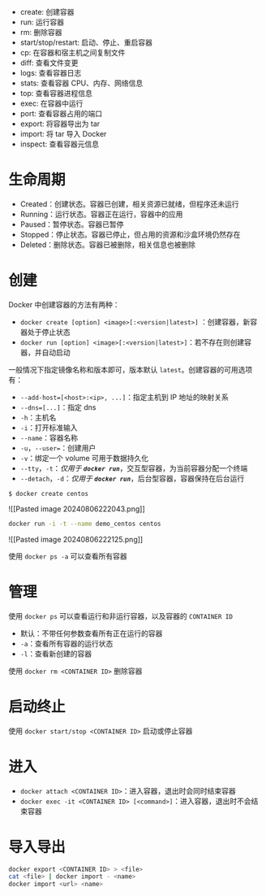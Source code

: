 - create: 创建容器
- run: 运行容器
- rm: 删除容器
- start/stop/restart: 启动、停止、重启容器
- cp: 在容器和宿主机之间复制文件
- diff: 查看文件变更
- logs: 查看容器日志
- stats: 查看容器 CPU、内存、网络信息
- top: 查看容器进程信息
- exec: 在容器中运行
- port: 查看容器占用的端口
- export: 将容器导出为 tar
- import: 将 tar 导入 Docker
- inspect: 查看容器元信息
# 生命周期

* Created：创建状态。容器已创建，相关资源已就绪，但程序还未运行
* Running：运行状态。容器正在运行，容器中的应用
* Paused：暂停状态。容器已暂停
* Stopped：停止状态。容器已停止，但占用的资源和沙盒环境仍然存在
* Deleted：删除状态。容器已被删除，相关信息也被删除
# 创建

Docker 中创建容器的方法有两种：

*  `docker create [option] <image>[:<version|latest>]` ：创建容器，新容器处于停止状态
* `docker run [option] <image>[:<version|latest>]`：若不存在则创建容器，并自动启动

一般情况下指定镜像名称和版本即可，版本默认 `latest`。创建容器的可用选项有：
* `--add-host=[<host>:<ip>, ...]`：指定主机到 IP 地址的映射关系
* `--dns=[...]`：指定 dns
* `-h`：主机名
* `-i`：打开标准输入
* `--name`：容器名称
* `-u`，`--user=`：创建用户
* `-v`：绑定一个 volume 可用于数据持久化
* `--tty`，`-t`：*仅用于* ***`docker run`***，交互型容器，为当前容器分配一个终端
* `--detach`，`-d`：*仅用于* ***`docker run`***，后台型容器，容器保持在后台运行

```console
$ docker create centos
```

![[Pasted image 20240806222043.png]]

```bash
docker run -i -t --name demo_centos centos
```

![[Pasted image 20240806222125.png]]

使用 `docker ps -a`  可以查看所有容器
# 管理

使用 `docker ps` 可以查看运行和非运行容器，以及容器的 `CONTAINER ID`

* 默认：不带任何参数查看所有正在运行的容器
* `-a`：查看所有容器的运行状态
* `-l`：查看新创建的容器

使用 `docker rm <CONTAINER ID>` 删除容器
# 启动终止

使用 `docker start/stop <CONTAINER ID>` 启动或停止容器
# 进入

* `docker attach <CONTAINER ID>`：进入容器，退出时会同时结束容器
* `docker exec -it <CONTAINER ID> [<command>]`：进入容器，退出时不会结束容器
# 导入导出

```bash
docker export <CONTAINER ID> > <file>
cat <file> | docker import - <name>
docker import <url> <name>
```
